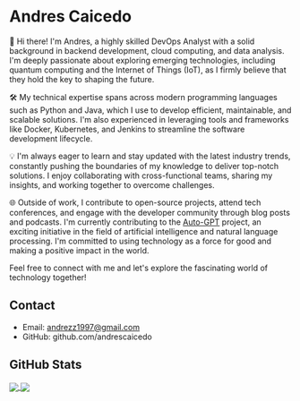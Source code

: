 # Andres Caicedo

👋 Hi there! I'm Andres, a highly skilled DevOps Analyst with a solid background in backend development, cloud computing, and data analysis. I'm deeply passionate about exploring emerging technologies, including quantum computing and the Internet of Things (IoT), as I firmly believe that they hold the key to shaping the future.

🛠️ My technical expertise spans across modern programming languages such as Python and Java, which I use to develop efficient, maintainable, and scalable solutions. I'm also experienced in leveraging tools and frameworks like Docker, Kubernetes, and Jenkins to streamline the software development lifecycle.

💡 I'm always eager to learn and stay updated with the latest industry trends, constantly pushing the boundaries of my knowledge to deliver top-notch solutions. I enjoy collaborating with cross-functional teams, sharing my insights, and working together to overcome challenges.

🌐 Outside of work, I contribute to open-source projects, attend tech conferences, and engage with the developer community through blog posts and podcasts. I'm currently contributing to the [Auto-GPT](https://github.com/Significant-Gravitas/Auto-GPT) project, an exciting initiative in the field of artificial intelligence and natural language processing. I'm committed to using technology as a force for good and making a positive impact in the world.

Feel free to connect with me and let's explore the fascinating world of technology together!

## Contact
+ Email: andrezz1997@gmail.com
+ GitHub: github.com/andrescaicedo

## GitHub Stats
<!---
Kaiser-bit/Kaiser-bit is a ✨ special ✨ repository because its `README.md` (this file) appears on your GitHub profile.
You can click the Preview link to take a look at your changes.
--->

<a href="https://github.com/anuraghazra/github-readme-stats">
  <img align="center" src="https://github-readme-stats.vercel.app/api?username=AndresCdo&show_icons=true&theme=dark" />
</a>
<a href="https://github.com/anuraghazra/convoychat">
  <img align="center" src="https://github-readme-stats.vercel.app/api/top-langs/?username=AndresCdo&layout=compact&theme=dark" />
</a>
